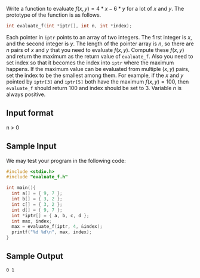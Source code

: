 Write a function to evaluate $f(x, y) = 4 \ast x - 6 \ast y$ for a lot of $x$ and $y$. The prototype of the function is as follows.
```c
int evaluate_f(int *iptr[], int n, int *index);
```
Each pointer in `iptr` points to an array of two integers. The first integer is $x$, and the second integer is $y$. The length of the pointer array is $n$, so there are $n$ pairs of $x$ and $y$ that you need to evaluate $f(x, y)$. Compute these $f(x, y)$ and return the maximum as the return value of `evaluate_f`. Also you need to set index so that it becomes the index into `iptr` where the maximum happens. If the maximum value can be evaluated from multiple $(x, y)$ pairs, set the index to be the smallest among them. For example, if the $x$ and $y$ pointed by `iptr[3]` and `iptr[5]` both have the maximum $f(x, y) = 100$, then `evaluate_f` should return $100$ and index should be set to $3$. Variable $n$ is always positive.

## Input format
n > 0

## Sample Input
We may test your program in the following code:
```c
#include <stdio.h>
#include "evaluate_f.h"

int main(){
  int a[] = { 9, 7 };
  int b[] = { 3, 2 };
  int c[] = { 3, 2 };
  int d[] = { 9, 7 };
  int *iptr[] = { a, b, c, d };
  int max, index;
  max = evaluate_f(iptr, 4, &index);
  printf("%d %d\n", max, index);
}
```

## Sample Output
```
0 1
```
